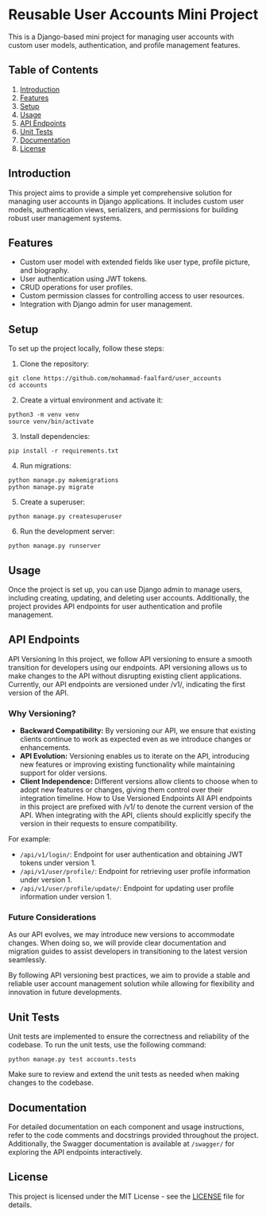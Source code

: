﻿# Reusable User Accounts Mini Project

This is a Django-based mini project for managing user accounts with custom user models, authentication, and profile management features.

## Table of Contents

1. [Introduction](#introduction)
2. [Features](#features)
3. [Setup](#setup)
4. [Usage](#usage)
5. [API Endpoints](#api-endpoints)
6. [Unit Tests](#unit-tests)
7. [Documentation](#documentation)
8. [License](#license)

## Introduction

This project aims to provide a simple yet comprehensive solution for managing user accounts in Django applications. It includes custom user models, authentication views, serializers, and permissions for building robust user management systems.

## Features

- Custom user model with extended fields like user type, profile picture, and biography.
- User authentication using JWT tokens.
- CRUD operations for user profiles.
- Custom permission classes for controlling access to user resources.
- Integration with Django admin for user management.

## Setup

To set up the project locally, follow these steps:

1. Clone the repository:

```
git clone https://github.com/mohammad-faalfard/user_accounts
cd accounts
```

2. Create a virtual environment and activate it:

```
python3 -m venv venv
source venv/bin/activate
```

3. Install dependencies:

```
pip install -r requirements.txt
```

4. Run migrations:

```
python manage.py makemigrations
python manage.py migrate
```

5. Create a superuser:

```
python manage.py createsuperuser
```

6. Run the development server:

```
python manage.py runserver
```

## Usage

Once the project is set up, you can use Django admin to manage users, including creating, updating, and deleting user accounts. Additionally, the project provides API endpoints for user authentication and profile management.

## API Endpoints

API Versioning
In this project, we follow API versioning to ensure a smooth transition for developers using our endpoints. API versioning allows us to make changes to the API without disrupting existing client applications. Currently, our API endpoints are versioned under /v1/, indicating the first version of the API.

### Why Versioning?
- **Backward Compatibility:** By versioning our API, we ensure that existing clients continue to work as expected even as we introduce changes or enhancements.
- **API Evolution:** Versioning enables us to iterate on the API, introducing new features or improving existing functionality while maintaining support for older versions.
- **Client Independence:** Different versions allow clients to choose when to adopt new features or changes, giving them control over their integration timeline.
How to Use Versioned Endpoints
All API endpoints in this project are prefixed with /v1/ to denote the current version of the API. When integrating with the API, clients should explicitly specify the version in their requests to ensure compatibility.

For example:

- `/api/v1/login/`: Endpoint for user authentication and obtaining JWT tokens under version 1.
- `/api/v1/user/profile/`: Endpoint for retrieving user profile information under version 1.
- `/api/v1/user/profile/update/`: Endpoint for updating user profile information under version 1.


### Future Considerations
As our API evolves, we may introduce new versions to accommodate changes. When doing so, we will provide clear documentation and migration guides to assist developers in transitioning to the latest version seamlessly.

By following API versioning best practices, we aim to provide a stable and reliable user account management solution while allowing for flexibility and innovation in future developments.
## Unit Tests

Unit tests are implemented to ensure the correctness and reliability of the codebase. To run the unit tests, use the following command:

```
python manage.py test accounts.tests
```

Make sure to review and extend the unit tests as needed when making changes to the codebase.

## Documentation

For detailed documentation on each component and usage instructions, refer to the code comments and docstrings provided throughout the project. Additionally, the Swagger documentation is available at `/swagger/` for exploring the API endpoints interactively.


## License

This project is licensed under the MIT License - see the [LICENSE](LICENSE) file for details.
